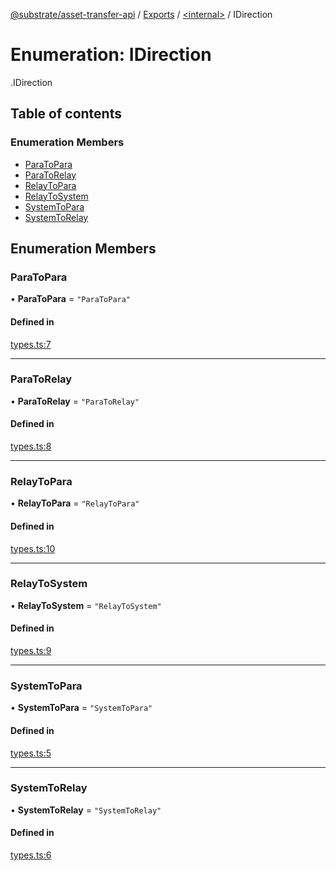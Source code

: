 [@substrate/asset-transfer-api](../README.md) / [Exports](../modules.md) / [<internal\>](../modules/internal_.md) / IDirection

# Enumeration: IDirection

[<internal>](../modules/internal_.md).IDirection

## Table of contents

### Enumeration Members

- [ParaToPara](internal_.IDirection.md#paratopara)
- [ParaToRelay](internal_.IDirection.md#paratorelay)
- [RelayToPara](internal_.IDirection.md#relaytopara)
- [RelayToSystem](internal_.IDirection.md#relaytosystem)
- [SystemToPara](internal_.IDirection.md#systemtopara)
- [SystemToRelay](internal_.IDirection.md#systemtorelay)

## Enumeration Members

### ParaToPara

• **ParaToPara** = ``"ParaToPara"``

#### Defined in

[types.ts:7](https://github.com/paritytech/asset-transfer-api/blob/747fa4b/src/types.ts#L7)

___

### ParaToRelay

• **ParaToRelay** = ``"ParaToRelay"``

#### Defined in

[types.ts:8](https://github.com/paritytech/asset-transfer-api/blob/747fa4b/src/types.ts#L8)

___

### RelayToPara

• **RelayToPara** = ``"RelayToPara"``

#### Defined in

[types.ts:10](https://github.com/paritytech/asset-transfer-api/blob/747fa4b/src/types.ts#L10)

___

### RelayToSystem

• **RelayToSystem** = ``"RelayToSystem"``

#### Defined in

[types.ts:9](https://github.com/paritytech/asset-transfer-api/blob/747fa4b/src/types.ts#L9)

___

### SystemToPara

• **SystemToPara** = ``"SystemToPara"``

#### Defined in

[types.ts:5](https://github.com/paritytech/asset-transfer-api/blob/747fa4b/src/types.ts#L5)

___

### SystemToRelay

• **SystemToRelay** = ``"SystemToRelay"``

#### Defined in

[types.ts:6](https://github.com/paritytech/asset-transfer-api/blob/747fa4b/src/types.ts#L6)
